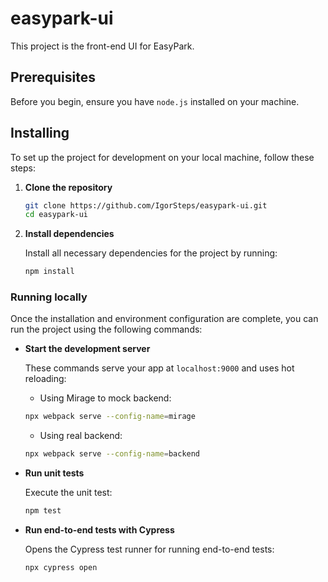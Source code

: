 # easypark-ui

This project is the front-end UI for EasyPark.

## Prerequisites

Before you begin, ensure you have `node.js` installed on your machine.

## Installing

To set up the project for development on your local machine, follow these steps:

1. **Clone the repository**

   ```bash
   git clone https://github.com/IgorSteps/easypark-ui.git
   cd easypark-ui
   ```

2. **Install dependencies**

   Install all necessary dependencies for the project by running:

   ```bash
   npm install
   ```

### Running locally

Once the installation and environment configuration are complete, you can run the project using the following commands:

- **Start the development server**

  These commands serve your app at `localhost:9000` and uses hot reloading:

  - Using Mirage to mock backend:

  ```bash
  npx webpack serve --config-name=mirage
  ```

  - Using real backend:

  ```bash
  npx webpack serve --config-name=backend
  ```
  
- **Run unit tests**

  Execute the unit test:

  ```bash
  npm test
  ```

- **Run end-to-end tests with Cypress**

  Opens the Cypress test runner for running end-to-end tests:

  ```bash
  npx cypress open
  ```
